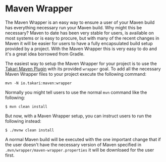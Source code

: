 # Maven Wrapper

The Maven Wrapper is an easy way to ensure a user of your Maven build has everything necessary run your Maven build. Why might this be necessary? Maven to date has been very stable for users, is available on most systems or is easy to procure, but with many of the recent changes in Maven it will be easier for users to have a fully encapsulated build setup provided by a project. With the Maven Wrapper this is very easy to do and it's a great idea borrowed from Gradle.

The easiest way to setup the Maven Wrapper for your project is to use the [Takari Maven Plugin][1] with its provided `wrapper` goal. To add all the necessary Maven Wrapper files to your project execute the following command:

```
mvn -N io.takari:maven:wrapper
```

Normally you might tell users to use the normal `mvn` command like the following:

```
$ mvn clean install
```

But now, with a Maven Wrapper setup, you can instruct users to run the following instead:

```
$ ./mvnw clean install
```

A normal Maven build will be executed with the one important change that if the user doesn't have the necessary version of Maven specified in `.mvn/wrapper/maven-wrapper.properties` it will be downloaed for the user first.

[1]: https://github.com/takari/takari-maven-plugin